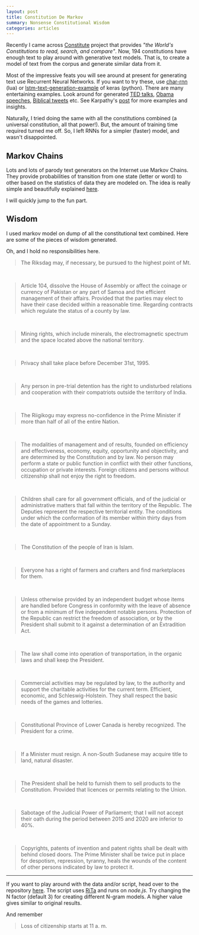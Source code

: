 ```yaml
---
layout: post
title: Constitution De Markov
summary: Nonsense Constitutional Wisdom
categories: articles
---
```


<span class="dropcap">R</span>ecently I came across
[Constitute](https://www.constituteproject.org/) project that provides *"the
World's Constitutions to read, search, and compare"*. Now, 194 constitutions
have enough text to play around with generative text models. That is, to create
a model of text from the corpus and generate similar data from it.

Most of the impressive feats you will see around at present for generating text
use Recurrent Neural Networks. If you want to try these, use
[char-rnn](https://github.com/karpathy/char-rnn) (lua) or
[lstm-text-generation-example](https://github.com/fchollet/keras/blob/master/examples/lstm_text_generation.py)
of keras (python). There are many entertaining examples. Look around for
generated
[TED talks](https://medium.com/@samim/ted-rnn-machine-generated-ted-talks-3dd682b894c0#.z0dofjaea),
[Obama speeches](https://medium.com/@samim/obama-rnn-machine-generated-political-speeches-c8abd18a2ea0),
[Biblical tweets](https://twitter.com/rnn_bible) etc. See Karpathy's
[post](http://karpathy.github.io/2015/05/21/rnn-effectiveness/) for more
examples and insights.

Naturally, I tried doing the same with all the constitutions combined (a
universal constitution, all that power!). But, the amount of training time
required turned me off. So, I left RNNs for a simpler (faster) model, and wasn't
disappointed.

## Markov Chains

Lots and lots of parody text generators on the Internet use Markov Chains. They
provide probabilities of transition from one state (letter or word) to other
based on the statistics of data they are modeled on. The idea is really simple
and beautifully explained
[here](http://setosa.io/blog/2014/07/26/markov-chains/).

I will quickly jump to the fun part.

## Wisdom

I used markov model on dump of all the constitutional text combined. Here are
some of the pieces of wisdom generated.

Oh, and I hold no responsibilities here.

> The Riksdag may, if necessary, be pursued to the highest point of Mt.

<br>

> Article 104, dissolve the House of Assembly or affect the coinage or currency
> of Pakistan or any part of Samoa and the efficient management of their
> affairs. Provided that the parties may elect to have their case decided within
> a reasonable time. Regarding contracts which regulate the status of a county
> by law.

<br>

> Mining rights, which include minerals, the electromagnetic spectrum and the
> space located above the national territory.

<br>

> Privacy shall take place before December 31st, 1995.

<br>

> Any person in pre-trial detention has the right to undisturbed relations and
> cooperation with their compatriots outside the territory of India.

<br>

> The Riigikogu may express no-confidence in the Prime Minister if more than
> half of all of the entire Nation.

<br>

> The modalities of management and of results, founded on efficiency and
> effectiveness, economy, equity, opportunity and objectivity, and are
> determined by the Constitution and by law. No person may perform a state or
> public function in conflict with their other functions, occupation or private
> interests. Foreign citizens and persons without citizenship shall not enjoy
> the right to freedom.

<br>

> Children shall care for all government officials, and of the judicial or
> administrative matters that fall within the territory of the Republic. The
> Deputies represent the respective territorial entity. The conditions under
> which the conformation of its member within thirty days from the date of
> appointment to a Sunday.

<br>

> The Constitution of the people of Iran is Islam.

<br>

> Everyone has a right of farmers and crafters and find marketplaces for them.

<br>

> Unless otherwise provided by an independent budget whose items are handled
> before Congress in conformity with the leave of absence or from a minimum of
> five independent notable persons. Protection of the Republic can restrict the
> freedom of association, or by the President shall submit to it against a
> determination of an Extradition Act.

<br>

> The law shall come into operation of transportation, in the organic laws and
> shall keep the President.

<br>

> Commercial activities may be regulated by law, to the authority and support
> the charitable activities for the current term. Efficient, economic, and
> Schleswig-Holstein. They shall respect the basic needs of the games and
> lotteries.

<br>

> Constitutional Province of Lower Canada is hereby recognized. The President
> for a crime.

<br>

> If a Minister must resign. A non-South Sudanese may acquire title to land,
> natural disaster.

<br>

> The President shall be held to furnish them to sell products to the
> Constitution. Provided that licences or permits relating to the Union.

<br>

> Sabotage of the Judicial Power of Parliament; that I will not accept their
> oath during the period between 2015 and 2020 are inferior to 40%.

<br>

> Copyrights, patents of invention and patent rights shall be dealt with behind
> closed doors. The Prime Minister shall be twice put in place for despotism,
> repression, tyranny, heals the wounds of the content of other persons
> indicated by law to protect it.

---

If you want to play around with the data and/or script, head over to the
repository [here](https://github.com/lepisma/fake-charter). The script uses
[RiTa](http://rednoise.org/rita) and runs on *node.js*. Try changing the N
factor (default 3) for creating different N-gram models. A higher value gives
similar to original results.

And remember

> Loss of citizenship starts at 11 a. m.
